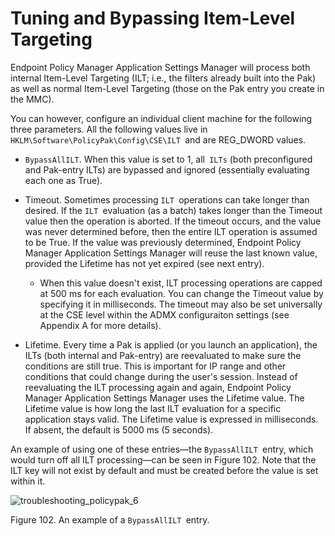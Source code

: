 # Tuning and Bypassing Item-Level Targeting

Endpoint Policy Manager Application Settings Manager will process both internal Item-Level Targeting
(ILT; i.e., the filters already built into the Pak) as well as normal Item-Level Targeting (those on
the Pak entry you create in the MMC).

You can however, configure an individual client machine for the following three parameters. All the
following values live in `HKLM\Software\PolicyPak\Config\CSE\ILT `and are REG_DWORD values.

- `BypassAllILT`. When this value is set to 1, all` ILTs` (both preconfigured and Pak-entry ILTs)
  are bypassed and ignored (essentially evaluating each one as True).
- Timeout. Sometimes processing `ILT `operations can take longer than desired. If the
  `ILT `evaluation (as a batch) takes longer than the Timeout value then the operation is aborted.
  If the timeout occurs, and the value was never determined before, then the entire ILT operation is
  assumed to be True. If the value was previously determined, Endpoint Policy Manager Application
  Settings Manager will reuse the last known value, provided the Lifetime has not yet expired (see
  next entry).

  - When this value doesn't exist, ILT processing operations are capped at 500 ms for each
    evaluation. You can change the Timeout value by specifying it in milliseconds. The timeout may
    also be set universally at the CSE level within the ADMX configuraiton settings (see Appendix
    A for more details).

- Lifetime. Every time a Pak is applied (or you launch an application), the ILTs (both internal and
  Pak-entry) are reevaluated to make sure the conditions are still true. This is important for IP
  range and other conditions that could change during the user's session. Instead of reevaluating
  the ILT processing again and again, Endpoint Policy Manager Application Settings Manager uses the
  Lifetime value. The Lifetime value is how long the last ILT evaluation for a specific application
  stays valid. The Lifetime value is expressed in milliseconds. If absent, the default is 5000 ms (5
  seconds).

An example of using one of these entries—the `BypassAllILT `entry, which would turn off all ILT
processing—can be seen in Figure 102. Note that the ILT key will not exist by default and must be
created before the value is set within it.

![troubleshooting_policypak_6](/img/product_docs/endpointpolicymanager/troubleshooting/applicationsettings/itemleveltargeting/troubleshooting_endpointpolicymanager_6.webp)

Figure 102. An example of a `BypassAllILT `entry.
